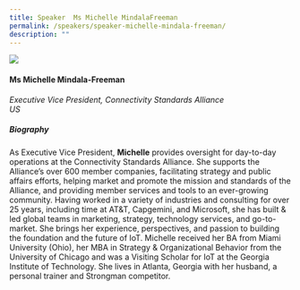 ```yaml
---
title: Speaker  Ms Michelle MindalaFreeman
permalink: /speakers/speaker-michelle-mindala-freeman/
description: ""
---
```

![](/images/ms%20desiree%20lee.png)

#### **Ms Michelle Mindala-Freeman**

*Executive Vice President, Connectivity Standards Alliance
<br>US*

##### **Biography**

As Executive Vice President, **Michelle** provides oversight for day-to-day operations at the Connectivity Standards Alliance. She supports the Alliance’s over 600 member companies, facilitating strategy and public affairs efforts, helping market and promote the mission and standards of the Alliance, and providing member services and tools to an ever-growing community. Having worked in a variety of industries and consulting for over 25 years, including time at AT&amp;T, Capgemini, and Microsoft, she has built &amp; led global teams in marketing, strategy, technology services, and go-to-market. She brings her experience, perspectives, and passion to building the foundation and the future of IoT. Michelle received her BA from Miami University (Ohio), her MBA in Strategy &amp; Organizational Behavior from the University of Chicago and was a Visiting Scholar for IoT at the Georgia Institute of Technology. She lives in Atlanta, Georgia with her husband, a personal trainer and Strongman competitor. 
